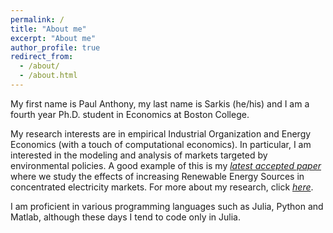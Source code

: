 ```yaml
---
permalink: /
title: "About me"
excerpt: "About me"
author_profile: true
redirect_from:
  - /about/
  - /about.html
---
```

My first name is Paul Anthony, my last name is Sarkis (he/his) and I am a fourth year Ph.D. student in Economics at Boston College.

My research interests are in empirical Industrial Organization and Energy Economics (with a touch of computational economics). In particular, I am interested in the modeling and analysis of markets targeted by environmental policies. A good example of this is my [_latest accepted paper_](http://www.iaee.org/en/publications/ejarticle.aspx?id=3709) where we study the effects of increasing Renewable Energy Sources in concentrated electricity markets. For more about my research, click [_here_](https://sarkispa.github.io/research/).

I am proficient in various programming languages such as Julia, Python and Matlab, although these days I tend to code only in Julia.
